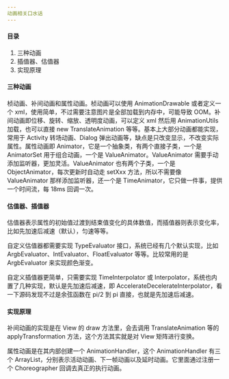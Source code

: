 ```yaml
---
动画相关口水话
---
```


#### 目录

1. 三种动画
2. 插值器、估值器
3. 实现原理

#### 三种动画

桢动画、补间动画和属性动画。桢动画可以使用 AnimationDrawable 或者定义一个 xml，使用简单，不过需要注意图片是全部加载到内存中，可能导致 OOM。补间动画即位移、旋转、缩放、透明度动画，可以定义 xml 然后用 AnimationUtils 加载，也可以直接 new TranslateAnimation 等等。基本上大部分动画都能实现，常用于 Activity 转场动画、Dialog 弹出动画等，缺点是只改变显示，不改变实际属性。属性动画即 Animator，它是一个抽象类，有两个直接子类，一个是 AnimatorSet 用于组合动画，一个是 ValueAnimator。ValueAnimator 需要手动添加监听器，更加灵活。ValueAnimator 也有两个子类，一个是 ObjectAnimator，每次更新时自动走 setXxx 方法，所以不需要像 ValueAnimator 那样添加监听器，还一个是 TimeAnimator，它只做一件事，提供一个时间流，每 18ms 回调一次。

#### 估值器、插值器

估值器表示属性的初始值过渡到结束值变化的具体数值，而插值器则表示变化率，比如先加速后减速（默认），匀速等等。

自定义估值器都需要实现 TypeEvaluator 接口，系统已经有几个默认实现，比如 ArgbEvaluator、IntEvaluator、FloatEvaluator 等等。比较常用的是 ArgbEvaluator 来实现颜色渐变。

自定义插值器更简单，只需要实现 TimeInterpolator 或 Interpolator，系统也内置了几种实现，默认是先加速后减速，即 AccelerateDecelerateInterpolator，看一下源码发现不过是余弦函数在 pi/2 到 pi 直接，也就是先加速后减速。

#### 实现原理

补间动画的实现是在 View 的 draw 方法里，会去调用 TranslateAnimation 等的 applyTransformation 方法，这个方法其实就是对 View 矩阵进行变换。

属性动画是在其内部创建一个 AnimationHandler，这个 AnimationHandler 有三个 ArrayList，分别表示活动动画、下一帧动画以及延时动画。它里面通过注册一个 Choreographer 回调去真正的执行动画。